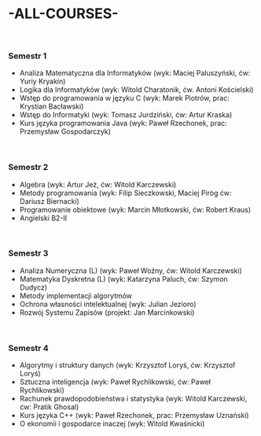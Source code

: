# -ALL-COURSES-
<br>

<h3>Semestr 1</h3>
<ul>
    <li>Analiza Matematyczna dla Informatyków (wyk: Maciej Paluszyński, ćw: Yuriy Kryakin)</li>
    <li>Logika dla Informatyków (wyk: Witold Charatonik, ćw. Antoni Kościelski)</li>
    <li>Wstęp do programowania w języku C (wyk: Marek Piotrów, prac: Krystian Bacławski)</li>
    <li>Wstęp do Informatyki (wyk: Tomasz Jurdziński, ćw: Artur Kraska)</li>
    <li>Kurs języka programowania Java (wyk: Paweł Rzechonek, prac: Przemysław Gospodarczyk)</li>
</ul>

<br>

<h3>Semestr 2</h3>
<ul>
    <li>Algebra (wyk: Artur Jeż, ćw: Witold Karczewski)</li>
    <li>Metody programowania (wyk: Filip Sieczkowski, Maciej Piróg ćw: Dariusz Biernacki)</li>
    <li>Programowanie obiektowe (wyk: Marcin Młotkowski, ćw: Robert Kraus)</li>
    <li>Angielski B2-II</li>
</ul>

<br>

<h3>Semestr 3</h3>
<ul>
    <li>Analiza Numeryczna (L) (wyk: Paweł Woźny, ćw: Witold Karczewski)</li>
    <li>Matematyka Dyskretna (L) (wyk: Katarzyna Paluch, ćw: Szymon Dudycz)</li>
    <li>Metody implementacji algorytmów</li>
    <li>Ochrona własności intelektualnej (wyk: Julian Jezioro)</li>
    <li>Rozwój Systemu Zapisów (projekt: Jan Marcinkowski)</li>
</ul>

<br>

<h3>Semestr 4</h3>
<ul>
    <li>Algorytmy i struktury danych (wyk: Krzysztof Loryś, ćw: Krzysztof Loryś)</li>
    <li>Sztuczna inteligencja (wyk: Paweł Rychlikowski, ćw: Paweł Rychlikowski)</li>
    <li>Rachunek prawdopodobieństwa i statystyka (wyk: Witold Karczewski, ćw: Pratik Ghosal)</li>
    <li>Kurs języka C++ (wyk: Paweł Rzechonek, prac: Przemysław Uznański)</li>
    <li>O ekonomii i gospodarce inaczej (wyk: Witold Kwaśnicki) </li>
</ul>

